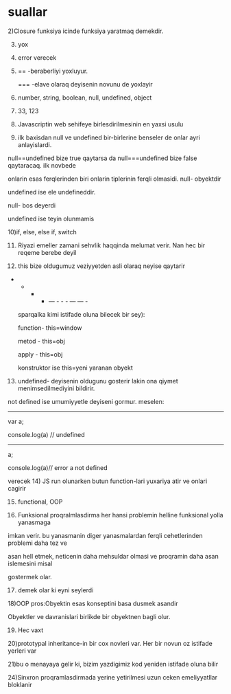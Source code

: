 # suallar
 

2)Closure funksiya icinde funksiya yaratmaq demekdir.

3) yox

4) error verecek

5) == -beraberliyi yoxluyur.

   === -elave olaraq deyisenin novunu de yoxlayir
6) number, string, boolean, null, undefined, object

7) 33, 123

8) Javascriptin web sehifeye birlesdirilmesinin en yaxsi usulu

9) ilk baxisdan null ve undefined bir-birlerine benseler de onlar ayri anlayislardi.

null==undefined bize true qaytarsa da null===undefined bize false qaytaracaq. ilk novbede 

onlarin esas ferqlerinden biri onlarin tiplerinin ferqli olmasidi. null- obyektdir

undefined ise ele undefineddir.

null- bos deyerdi

undefined ise teyin olunmamis

10)if, else, else if, switch

11) Riyazi emeller zamani sehvlik haqqinda melumat verir. Nan hec bir reqeme berebe deyil

12) this bize oldugumuz veziyyetden asli olaraq neyise qaytarir 
- - - - — - - - —  — -

   sparqalka kimi istifade oluna bilecek bir sey):

  
  
    function- this=window

    metod - this=obj

    apply - this=obj

    konstruktor ise this=yeni yaranan obyekt

13) undefined- deyisenin oldugunu gosterir lakin ona qiymet menimsedilmediyini bildirir.

not defined ise umumiyyetle deyiseni gormur. meselen:

--------

var a;

console.log(a) // undefined

----------

a;

console.log(a)// error a not defined 




verecek
14) JS run olunarken butun function-lari yuxariya atir ve onlari cagirir

15) functional, OOP

16) Funksional proqralmlasdirma her hansi problemin helline funksional yolla yanasmaga

imkan verir. bu yanasmanin diger yanasmalardan ferqli cehetlerinden problemi daha tez ve

asan hell etmek, neticenin daha mehsuldar olmasi ve proqramin daha asan islemesini misal 

gostermek olar.

17) demek olar ki eyni seylerdi

18)OOP pros:Obyektin esas konseptini basa dusmek asandir 

Obyektler ve davranislari birlikde bir obyektnen bagli olur.

19) Hec vaxt

20)prototypal inheritance-in bir cox novleri var. Her bir novun oz istifade yerleri var

21)bu o menayaya gelir ki, bizim yazdigimiz kod yeniden istifade oluna bilir

24)Sinxron proqramlasdirmada yerine yetirilmesi uzun ceken emeliyyatllar bloklanir
